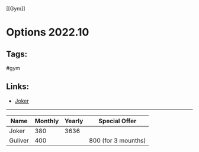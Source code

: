 [[Gym]]

# Options 2022.10

## Tags:
#gym 

## Links:
- [Joker](https://fitnesscentarjoker.hr/cjenik/)
---

**Name** | **Monthly** | **Yearly** | **Special Offer**
-----|---------|--------|----------------
Joker| 380 | 3636 |
Guliver | 400 | | 800 (for 3 mounths)
